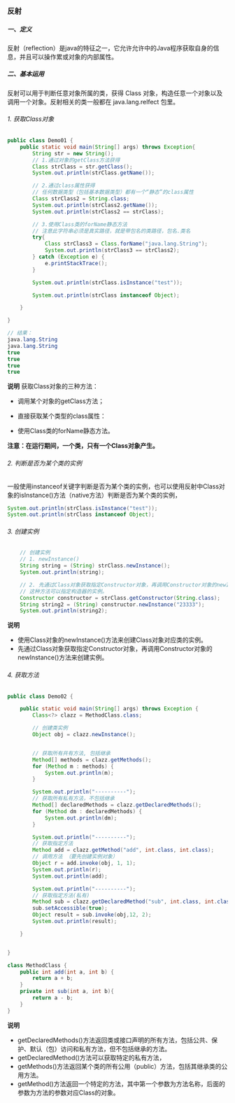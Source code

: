 ### 反射
##### 一、定义
反射（reflection）是java的特征之一，它允许允许中的Java程序获取自身的信息，并且可以操作累或对象的内部属性。
##### 二、基本运用
反射可以用于判断任意对象所属的类，获得 Class 对象，构造任意一个对象以及调用一个对象。反射相关的类一般都在 java.lang.relfect 包里。
###### 1. 获取Class对象

```java
public class Demo01 {
    public static void main(String[] args) throws Exception{
        String str = new String();
        // 1.通过对象的getClass方法获得
        Class strClass = str.getClass();
        System.out.println(strClass.getName());

        // 2.通过class属性获得
        // 任何数据类型（包括基本数据类型）都有一个“静态”的class属性
        Class strClass2 = String.class;
        System.out.println(strClass2.getName());
        System.out.println(strClass2 == strClass);

        // 3.使用Class类的forName静态方法
        // 注意此字符串必须是真实路径，就是带包名的类路径，包名.类名
        try{
            Class strClass3 = Class.forName("java.lang.String");
            System.out.println(strClass3 == strClass2);
        } catch (Exception e) {
            e.printStackTrace();
        }

        System.out.println(strClass.isInstance("test"));

        System.out.println(strClass instanceof Object);

    }

}

// 结果：
java.lang.String
java.lang.String
true
true
true
true

```
**说明**
获取Class对象的三种方法：

* 调用某个对象的getClass方法；

* 直接获取某个类型的class属性：

* 使用Class类的forName静态方法。

**注意：在运行期间，一个类，只有一个Class对象产生。**


###### 2. 判断是否为某个类的实例
一般使用instanceof关键字判断是否为某个类的实例，也可以使用反射中Class对象的isInstance()方法（native方法）判断是否为某个类的实例，

```java
System.out.println(strClass.isInstance("test"));
System.out.println(strClass instanceof Object);
```


###### 3. 创建实例

```java
    // 创建实例
    // 1. newInstance()
    String string = (String) strClass.newInstance();
    System.out.println(string);

    // 2. 先通过Class对象获取指定Constructor对象，再调用Constructor对象的newInstance()方法来创建实例。
    // 这种方法可以指定构造器的实例。
    Constructor constructor = strClass.getConstructor(String.class);
    String string2 = (String) constructor.newInstance("23333");
    System.out.println(string2);
```
**说明**
* 使用Class对象的newInstance()方法来创建Class对象对应类的实例。
* 先通过Class对象获取指定Constructor对象，再调用Constructor对象的newInstance()方法来创建实例。

###### 4. 获取方法

```java
public class Demo02 {

    public static void main(String[] args) throws Exception {
        Class<?> clazz = MethodClass.class;

        // 创建类实例
        Object obj = clazz.newInstance();


        // 获取所有共有方法, 包括继承
        Method[] methods = clazz.getMethods();
        for (Method m : methods) {
            System.out.println(m);
        }

        System.out.println("----------");
        // 获取所有私有方法，不包括继承
        Method[] declaredMethods = clazz.getDeclaredMethods();
        for (Method dm : declaredMethods) {
            System.out.println(dm);
        }

        System.out.println("----------");
        // 获取指定方法
        Method add = clazz.getMethod("add", int.class, int.class);
        // 调用方法 （要先创建实例对象）
        Object r = add.invoke(obj, 1, 1);
        System.out.println(r);
        System.out.println(add);

        System.out.println("----------");
        // 获取指定方法(私有)
        Method sub = clazz.getDeclaredMethod("sub", int.class, int.class);
        sub.setAccessible(true);
        Object result = sub.invoke(obj,12, 2);
        System.out.println(result);

    }


}

class MethodClass {
    public int add(int a, int b) {
        return a + b;
    }
    private int sub(int a, int b){
        return a - b;
    }
}

```

**说明**
* getDeclaredMethods()方法返回类或接口声明的所有方法，包括公共、保护、默认（包）访问和私有方法，但不包括继承的方法。
* getDeclaredMethod()方法可以获取特定的私有方法，
* getMethods()方法返回某个类的所有公用（public）方法，包括其继承类的公用方法。
* getMethod()方法返回一个特定的方法，其中第一个参数为方法名称，后面的参数为方法的参数对应Class的对象。


